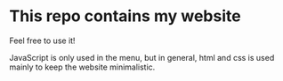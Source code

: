 # This repo contains my website

Feel free to use it!

JavaScript is only used in the menu, but in general,
html and css is used mainly to keep the website minimalistic.
